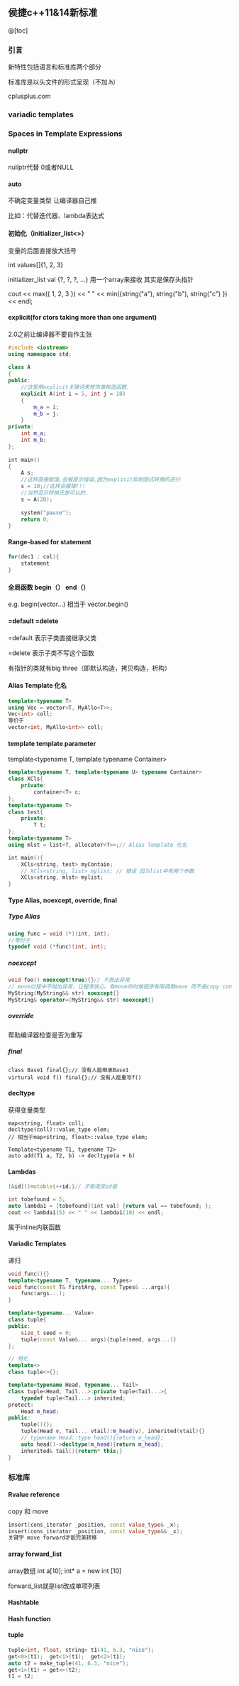 ﻿## 侯捷c++11&14新标准

@[toc]
### 引言

新特性包括语言和标准库两个部分

标准库是以头文件的形式呈现（不加.h）

cplusplus.com    



### variadic templates



### Spaces in Template Expressions

#### nullptr 

nullptr代替 0或者NULL



#### auto 

不确定变量类型 让编译器自己推

比如：代替迭代器、lambda表达式



#### 初始化（initializer_list<>）

变量的后面直接放大括号 

int values[]{1, 2, 3}

initializer_list<T> val {?, ?, ?, ...}       用一个array来接收   其实是保存头指针

cout << max({ 1, 2, 3 }) << " " << min({string("a"), string("b"), string("c") }) << endl;



#### explicit(for ctors taking more than one argument)

2.0之前让编译器不要自作主张

```c++
#include <iostream>
using namespace std;
 
class A
{
public:
    //这里用explicit关键词来修饰类构造函数.
    explicit A(int i = 5, int j = 10)
    {
        m_a = i;
        m_b = j;
    }
private:
    int m_a;
    int m_b;
};
 
int main()
{
    A s;
    //这样直接赋值,会被提示错误,因为explicit抑制隐式转换的进行
    s = 10;//这样会报错!!!
    //当然显示转换还是可以的.
    s = A(20);
 
    system("pause");
    return 0;
}
```



#### Range-based for statement

```c++
for(dec1 : col){
	statement
}
```



#### 全局函数 begin（） end（）

e.g. begin(vector...) 相当于 vector.begin()



#### =default =delete

=default 表示子类直接继承父类

=delete 表示子类不写这个函数

有指针的类就有big three（即默认构造，拷贝构造，析构）



#### Alias Template 化名

```c++
template<typename T>
using Vec = vector<T, MyAllo<T>>;
Vec<int> coll;
等价于
vector<int, MyAllo<int>> coll;
```



#### template template parameter

template<typename T, template<typename> typename Container>

```c++
template<typename T, template<typename U> typename Container>
class XCls{
    private:
    	container<T> c;
};
template<typename T>
class test{
    private:
    	T t;
};
template<typename T>
using mlst = list<T, allocator<T>>;// Alias Template 化名

int main(){
    XCls<string, test> myContain;
    // XCls<string, list> mylist; // 错误 因为list中有两个参数
    XCls<string, mlst> mylist;
}
```



#### Type Alias, noexcept, override, final

##### Type Alias

```c++
using func = void (*)(int, int);
//等价于
typedef void (*func)(int, int);
```



##### noexcept

```c++
void foo() noexcept(true){}// 不抛出异常
// move过程中不抛出异常，让程序放心。有move的时候程序有限调用move 而不是copy construct
MyString(MyString&& str) noexcept{}
MyString& operator=(MyString&& str) noexcept{}
```



##### override

帮助编译器检查是否为重写



##### final

```
class Base1 final{};// 没有人能继承Base1
virtural void f() final{};// 没有人能重写f()
```



#### decltype

获得变量类型

```
map<string, float> coll;
decltype(coll)::value_type elem;
// 相当于map<string, float>::value_type elem;

Template<typename T1, typename T2>
auto add(T1 a, T2, b) -> decltype(a + b)
```



#### Lambdas

```c++
[&id]()mutable{++id;}// 才能改变id值

```

```c++
int tobefound = 5;
auto lambda1 = [tobefound](int val) {return val == tobefound; };
cout << lambda1(5) << " " << lambda1(10) << endl;

```

属于inline内联函数



#### Variadic Templates

递归

```c++
void func(){}
template<typename T, typename... Types>
void func(const T& firstArg, const Types& ...args){
    func(args...);
}

```

```c++
template<typename... Value> 
class tuple{
public:
    size_t seed = 0;
    tuple(const Value&... args){tuple(seed, args...)}
};

// 特化
template<>
class tuple<>{};

template<typename Head, typename... Tail>
class tuple<Head, Tail...>:private tuple<Tail...>{
    typedef tuple<Tail...> inherited;
protect:
    Head m_head;
public:
    tuple(){};
    tuple(Head v, Tail... vtail):m_head(v), inherited(vtail){}
    // typename Head::type head(){return m_head};
    auto head()->decltype(m_head){return m_head};
    inherited& tail(){return* this;}
}

```



### 标准库

#### Rvalue reference

copy 和 move

```c++
insert(cons_iterator _position, const value_type& _x);
insert(cons_iterator _position, const value_type&& _x);
关键字 move forward才能完美转移

```



#### array forward_list

array数组 int a[10]; int* a = new int [10] 

forward_list就是list改成单项列表



#### Hashtable

#### Hash function

#### tuple

```c++
tuple<int, float, string> t1(41, 6.3, "nice");
get<0>(t1);  get<1>(t1);  get<2>(t1);
auto t2 = make_tuple(41, 6.3, "nice");
get<1>(t1) = get<>(t2);
t1 = t2;

```


















